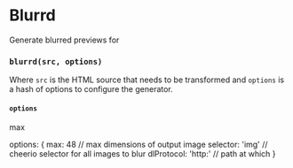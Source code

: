 # Blurrd

Generate blurred previews for

### `blurrd(src, options)`

Where `src` is the HTML source that needs to be transformed and `options` is a hash of options to configure the generator.

#### `options`

max

options: {
  max: 48           // max dimensions of output image
  selector: 'img'   // cheerio selector for all images to blur
  dlProtocol: 'http:'           // path at which
}
```

